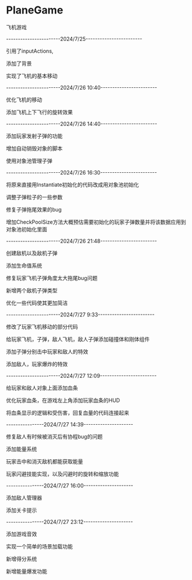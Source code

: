 # PlaneGame
飞机游戏

-----------------------2024/7/25------------------------

引用了inputActions,

添加了背景

实现了飞机的基本移动

-----------------------2024/7/26 10:40------------------------

优化飞机的移动

添加飞机上下飞行的旋转效果

-----------------------2024/7/26 14:40------------------------

添加玩家发射子弹的功能

增加自动销毁对象的脚本

使用对象池管理子弹

-----------------------2024/7/26 16:30------------------------

将原来直接用Instantiate初始化的代码改成用对象池初始化

调整子弹粒子的一些参数

修复子弹拖尾效果的bug

增加CheckPoolSize方法大概预估需要初始化的玩家子弹数量并将该数据应用到对象池初始化里面

-----------------------2024/7/26 21:48------------------------

创建敌机以及敌机子弹

添加生命值系统

修复玩家飞机子弹角度太大拖尾bug问题

新增两个敌机子弹类型

优化一些代码使其更加简洁

-----------------------2024/7/27 9:33------------------------

修改了玩家飞机移动的部分代码

给玩家飞机，子弹，敌人飞机，敌人子弹添加碰撞体和刚体组件

添加子弹分别击中玩家和敌人的特效

添加敌人，玩家爆炸的特效

-----------------------2024/7/27 12:09------------------------

给玩家和敌人对象上面添加血条

优化玩家血条，在游戏左上角添加玩家血条的HUD

将血条显示的逻辑和受伤害，回复血量的代码连接起来

----------------2024/7/27 14:39---------------------

修复敌人有时候被消灭后有协程bug的问题

添加能量系统

玩家击中和消灭敌机都能获取能量

玩家闪避技能实现，以及闪避时的旋转和缩放功能

----------------2024/7/27 16:00---------------------

添加敌人管理器

添加关卡提示

----------------2024/7/27 23:12---------------------

添加游戏音效

实现一个简单的场景加载功能

新增得分系统

新增能量爆发功能


